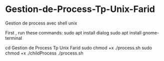 # Gestion-de-Process-Tp-Unix-Farid
Gestion de process avec shell unix


First , run these commands:
sudo apt install dialog
sudo apt install gnome-terminal

cd Gestion de Process Tp Unix Farid
sudo chmod +x ./process.sh
sudo chmod +x ./childProcess
./process.sh
